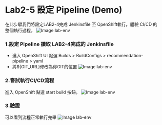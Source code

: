 # Lab2-5 設定 Pipeline (Demo)
在此步驟我們將設定LAB2-4完成 Jenkinsfile 至 OpenShift執行，體驗 CI/CD 的整個執行過程。
![Image lab-env](https://raw.githubusercontent.com/j3ffk3/nccu-lab-2020/main/imgs/build-success.PNG)

### 1.設定 Pipeline 讀取 LAB2-4完成的 Jenkinsfile
- 進入 OpenShift UI 點選 Builds > BuildConfigs > recommendation-pipeline > yaml
- 將${GIT_URL}修改為你GIT的位置
![Image lab-env](https://raw.githubusercontent.com/j3ffk3/nccu-lab-2020/main/imgs/lab2-5-1.PNG)

### 2.嘗試執行CI/CD流程
進入 OpenShift 點選 start build 按鈕。
![Image lab-env](https://raw.githubusercontent.com/j3ffk3/nccu-lab-2020/main/imgs/lab2-start-build.PNG)

### 3.驗證
可以看到流程正常執行完畢
![Image lab-env](https://raw.githubusercontent.com/j3ffk3/nccu-lab-2020/main/imgs/build-success.PNG)
